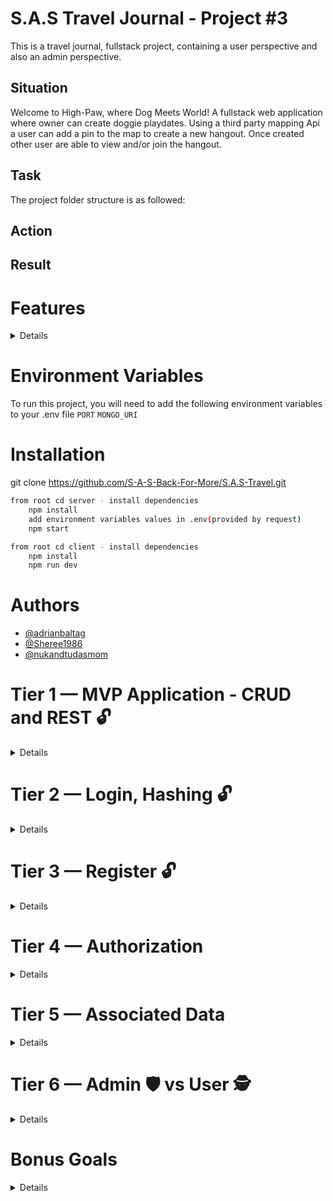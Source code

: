# S.A.S Travel Journal - Project #3
This is a travel journal, fullstack project, containing a user perspective
 and also an admin perspective.

## Situation
Welcome to High-Paw, where Dog Meets World! A fullstack web application where owner can create doggie playdates. Using a third party mapping Api a user can add a pin to the map to create a new hangout. Once created other user are able to view and/or join the hangout. 


## Task
The project folder structure is as followed:



## Action 

## Result 



# Features

<details>
USER
- able to login/register
- able to use CRUD (CREATE post, UPDATE post, DELETE post, VIEW self posts)
ADMIN
-able to login/register
-able to see total number of users/posts
</details>


# Environment Variables
To run this project, you will need to add the following environment variables to your .env file
`PORT`
`MONGO_URI`

# Installation
git clone https://github.com/S-A-S-Back-For-More/S.A.S-Travel.git


```bash backend
from root cd server - install dependencies
    npm install
    add environment variables values in .env(provided by request)
    npm start
```

```bash frontend
from root cd client - install dependencies
    npm install
    npm run dev
```


# Authors
- [@adrianbaltag](https://github.com/adrianbaltag)
- [@Sheree1986](https://github.com/Sheree1986)
- [@nukandtudasmom](https://github.com/nukandtudasmom)


# Tier 1 — MVP Application - CRUD and REST 🔓
<details>

   ✈️ As a User, I want to read entries from the database  

   ✈️ As a User, I want to add entries to the database 

   ✈️ As a User, I want to delete entries from the database 

   ✈️ As a User, I want to edit entries  in the database 

   ✈️ As a User, I expect to do all of the above by accessing RESTFUL routes 

   ✈️ As a User, I want to log in to a deployed app.

   ✈️  🏁 Original Sequelize Database Backend Deployed app https://s-a-s-travel.onrender.com 🏁


   ✈️  🏁 Newer Mongo Atlas Database Back Deployed app https://s-a-s-travel-frontend.onrender.com 🏁


   ✈️  🏁 Postman API Documentation https://documenter.getpostman.com/view/17739658/2s8ZDR7RVC 🏁  

   
   ✈️  🏁 YouTube Presentation Video https://drive.google.com/file/d/1CGLivEK-sHNQTIXRuheKA7hG44hmLYXy/view?usp=sharing 🏁  

  

</details>

  
# Tier 2 — Login, Hashing 🔓
<details>
  
   ✈️ As a User, I want to be able to log in to my API
  
   ✈️ As a User, I want any passwords saved to be hashed and salted before saved to the database (note: If you use OAuth, you might not even store passwords at all!)
</details> 

#  Tier 3 — Register 🔓
 <details>
  
   ✈️ As a potential User, I want to be able to sign up for the API
  
   ✈️ As a signed-up User, I want to be granted authorization to access the API
</details> 

# Tier 4 — Authorization
<details>
 
  ✈️ As a User, I want my API protected from unauthorized Users 🚫
 
  ✈️ As an unauthorized User, I want a helpful message telling me I do not have access to the API
 
  ✈️ As a user, I want to receive a helpful error message anytime there is a problem with the request (i.e. error handling middleware)
  
  ✈️ As a User, I expect not to be able to create new entities without first logging in / authenticating in some way (token/session)
 
  ✈️ As a User, I want my data to only be accessible by myself
 
  ✈️ As a User, I want my data to only be editable/deletable by myself
</details>

# Tier 5 — Associated Data
<details>

  ✈️ In addition to the Tier 1 MVP criteria…
 
  ✈️ As a User, I want to be able to read a single entry
 
  ✈️ As a User requesting a single entry, I want to see the associated user info and other associated data.
</details>

# Tier 6 — Admin 🛡️ vs User 🕵
  <details>

  ✈️ 🛡️ As an Admin, I want to have a special super-user account type that allows access to content Users don’t have access to 
 
  ✈️ 🕵 As a basic User, when requesting a list of all entries, I expect to only see my own entries.

  ✈️ 🛡️ As an Admin, when requesting a list of all entries, I expect to be able to see all entries, regardless of user/owner
 
  ✈️ 🛡️ As an Admin, I want to be able to edit other users’ information via the API
 
  ✈️ 🛡️ As an Admin, I want to be able to delete or edit any entity, regardless of user/owner
  </details>

#  Bonus Goals 
<details>
 
🏆 Bonus Goal 1: Front End Login
   * As a User, I want to be able to use a client-side form to Log in/out of my application.
   * As a User, I want to be able to sign up using a client-side form. This could be via a traditional web form, or more preferably, with a React app.
 
🏆 Bonus Goal 2: Seed 
   * As a Developer cloning the repo for the first time, I want to be able to run a seed command and have the database populated with data.
   * As a Developer, I want multiple users to be seeded to the database

🏆 Bonus Goal 3: Testing 
   * As a Developer, I want to be able to run a test commend (such as npm test or the command specific to your technology/project) and have all my tests run.
   * As a Developer, I want to know if my new code has broken anything (passing tests means it theoretically didn’t)

🏆 Bonus Goal 4: Continuous Integration
   * As a Developer, I want the tests to run each time I open a PR to the main branch. 
   * As a Developer, I want failing tests to block a merge to main
 Note: GitHub Actions or TravisCI are each great options for this.

🏆 Bonus Goal 5: Pagination
   * As a Developer, I want to see many (Hundreds? Thousands?) entries seeded to use in testing. (Use an external package like faker to generate the data)
   * As a User requesting all entries, I want to receive paginated data (10 results instead of 5K)
   * As a User requesting all entries, I want to be able to request the next “page” or set of data
   * As a User requesting all entries, I want to be able to edit the page size (10 results at a time vs 50 or other amount)
 
🏆 Bonus Goal 6: External API Automation
   * You could integrate external API for cool and fun functionality.  
   * Intermediate - As a User signing up, I want to receive an email confirmation upon registration.  Use something like SendGrid - (100 free emails per day)
   * Advanced - As an Admin, I want to receive a daily email report with data about my entities (inventory value, daily throughput, etc).  I expect the report to come in at the same time every day.  You could achieve this by creating an interval-based Cron Job, running on a serverless host like Google Cloud or AWS Lambda.

🏆 Bonus Goal 7: Front End Application
    
  * As a User, I want to access, create, edit, and delete my data all from a front-end GUI application.

  * As a returning user, I want to be automatically logged in, instead of having to enter my credentials each time I revisit the application.

  * As a User, I want my app to be visually stunning
 
</details>






